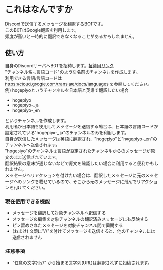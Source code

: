 # これはなんですか  
Discordで送信するメッセージを翻訳するBOTです。  
このBOTはGoogle翻訳を利用します。  
頻度が高いと一時的に翻訳できなくなることがあるかもしれません。  


## 使い方
自身のDiscordサーバへBOTを招待します。[招待用リンク](https://discord.com/api/oauth2/authorize?client_id=766689605507743804&permissions=268954704&scope=bot)  
"チャンネル名-_言語コード"のような名前のチャンネルを作成します。  
利用できる言語/言語コードは <https://cloud.google.com/translate/docs/languages> を参照してください。  
例) hogepiyoというチャンネルを日本語と英語で翻訳したい場合  

* hogepiyo  
* hogepiyo-_ja  
* hogepiyo-_en  

というチャンネルを作成します。  
利用者が日本語を使用してメッセージを送信する場合は、日本語の言語コードが設定されている"hogepiyo-_ja"のチャンネルのみを利用します。  
自身が送信したメッセージは英語に翻訳され、"hogepiyo"と"hogepiyo-_en"のチャンネルへ送信されます。  
"hogepiyo"のチャンネルは言語が設定されたチャンネルからのメッセージが原文のまま送信されています。  
翻訳結果の意味が通じないなどで原文を確認したい場合に利用すると便利かもしれません。  
メッセージへリアクションを付けたい場合は、翻訳したメッセージに元のメッセージへのリンクを載せているので、そこから元のメッセージに飛んでリアクションを付けてください。


### 現在使用できる機能  
* メッセージを翻訳して対象チャンネルへ配信する
* メッセージの編集を対象チャンネルの翻訳済みメッセージにも反映する
* ピン留めされたメッセージを対象チャンネル間で同期する
* (おまけ) 文頭に"//"を付けてメッセージを送信すると、他のチャンネルには送信されません    


### 注意事項 
* "任意の文字列://" から始まる文字列(URL)は翻訳されずに投稿されます。  
